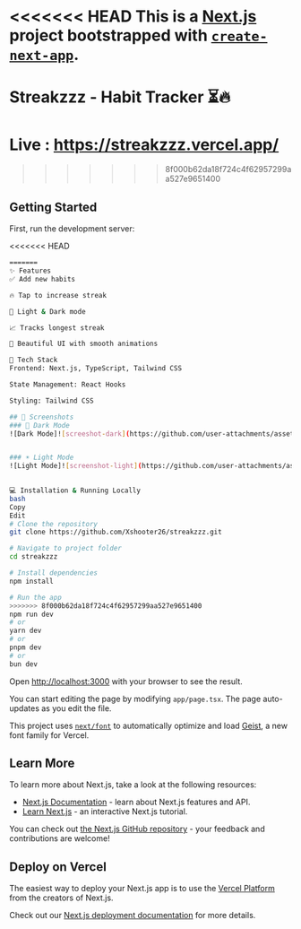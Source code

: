 <<<<<<< HEAD
This is a [Next.js](https://nextjs.org) project bootstrapped with [`create-next-app`](https://nextjs.org/docs/app/api-reference/cli/create-next-app).
=======
# Streakzzz - Habit Tracker ⏳🔥
# Live : https://streakzzz.vercel.app/
>>>>>>> 8f000b62da18f724c4f62957299aa527e9651400

## Getting Started

First, run the development server:

<<<<<<< HEAD
```bash
=======
✨ Features
✅ Add new habits

🔥 Tap to increase streak

🌙 Light & Dark mode

📈 Tracks longest streak

🎨 Beautiful UI with smooth animations

🚀 Tech Stack
Frontend: Next.js, TypeScript, Tailwind CSS

State Management: React Hooks

Styling: Tailwind CSS

## 📸 Screenshots  
### 🌙 Dark Mode  
![Dark Mode]![screeshot-dark](https://github.com/user-attachments/assets/04017b88-9e58-47f8-9445-abf41d834149)


### ☀️ Light Mode  
![Light Mode]![screenshot-light](https://github.com/user-attachments/assets/8d8c7b60-c5f8-45e1-b98a-7c217052d88b)
 

💻 Installation & Running Locally
bash
Copy
Edit
# Clone the repository
git clone https://github.com/Xshooter26/streakzzz.git

# Navigate to project folder
cd streakzzz

# Install dependencies
npm install

# Run the app
>>>>>>> 8f000b62da18f724c4f62957299aa527e9651400
npm run dev
# or
yarn dev
# or
pnpm dev
# or
bun dev
```

Open [http://localhost:3000](http://localhost:3000) with your browser to see the result.

You can start editing the page by modifying `app/page.tsx`. The page auto-updates as you edit the file.

This project uses [`next/font`](https://nextjs.org/docs/app/building-your-application/optimizing/fonts) to automatically optimize and load [Geist](https://vercel.com/font), a new font family for Vercel.

## Learn More

To learn more about Next.js, take a look at the following resources:

- [Next.js Documentation](https://nextjs.org/docs) - learn about Next.js features and API.
- [Learn Next.js](https://nextjs.org/learn) - an interactive Next.js tutorial.

You can check out [the Next.js GitHub repository](https://github.com/vercel/next.js) - your feedback and contributions are welcome!

## Deploy on Vercel

The easiest way to deploy your Next.js app is to use the [Vercel Platform](https://vercel.com/new?utm_medium=default-template&filter=next.js&utm_source=create-next-app&utm_campaign=create-next-app-readme) from the creators of Next.js.

Check out our [Next.js deployment documentation](https://nextjs.org/docs/app/building-your-application/deploying) for more details.
